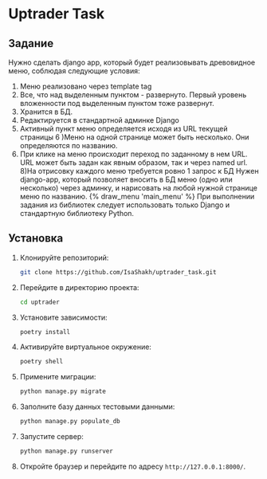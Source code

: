 # Uptrader Task
## Задание
Нужно сделать django app, который будет реализовывать древовидное меню, соблюдая следующие условия:
1) Меню реализовано через template tag
2) Все, что над выделенным пунктом - развернуто. Первый уровень вложенности под выделенным пунктом тоже развернут.
3) Хранится в БД.
4) Редактируется в стандартной админке Django
5) Активный пункт меню определяется исходя из URL текущей страницы
6 )Меню на одной странице может быть несколько. Они определяются по названию.
7) При клике на меню происходит переход по заданному в нем URL. URL может быть задан как явным образом, так и через named url.
8)На отрисовку каждого меню требуется ровно 1 запрос к БД
 Нужен django-app, который позволяет вносить в БД меню (одно или несколько) через админку, и нарисовать на любой нужной странице меню по названию.
 {% draw_menu 'main_menu' %}
 При выполнении задания из библиотек следует использовать только Django и стандартную библиотеку Python.

## Установка
1. Клонируйте репозиторий:
    ```bash
    git clone https://github.com/IsaShakh/uptrader_task.git
    ```

2. Перейдите в директорию проекта:
    ```bash
    cd uptrader
    ```

3. Установите зависимости:
    ```bash
    poetry install
    ```

4. Активируйте виртуальное окружение:
    ```bash
    poetry shell
    ```

5. Примените миграции:
    ```bash
    python manage.py migrate
    ```

6. Заполните базу данных тестовыми данными:
    ```bash
    python manage.py populate_db
    ```

7. Запустите сервер:
    ```bash
    python manage.py runserver
    ```

8. Откройте браузер и перейдите по адресу `http://127.0.0.1:8000/`.
